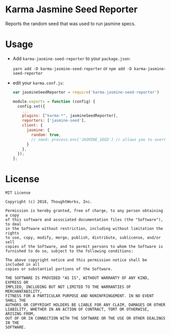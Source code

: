 # Karma Jasmine Seed Reporter

Reports the random seed that was used to run jasmine specs.

# Usage

- Add `karma-jasmine-seed-reporter` to your `package.json`:
  
  `yarn add -D karma-jasmine-seed-reporter` or `npm add -D karma-jasmine-seed-reporter`

- edit your `karma.conf.js`:


    ```javascript
    var jasmineSeedReporter = require('karma-jasmine-seed-reporter')

    module.exports = function (config) {
      config.set({
        ...
        plugins: ["karma-*", jasmineSeedReporter],
        reporters: ['jasmine-seed'],
        client: {
          jasmine: {
            random: true,
            // seed: process.env['JASMINE_SEED'] // allows you to override the seed via an environment variable
          }
        },
      });
    };
    ```

# License

    MIT License

    Copyright (c) 2018, ThoughtWorks, Inc.

    Permission is hereby granted, free of charge, to any person obtaining a copy
    of this software and associated documentation files (the "Software"), to deal
    in the Software without restriction, including without limitation the rights
    to use, copy, modify, merge, publish, distribute, sublicense, and/or sell
    copies of the Software, and to permit persons to whom the Software is
    furnished to do so, subject to the following conditions:

    The above copyright notice and this permission notice shall be included in all
    copies or substantial portions of the Software.

    THE SOFTWARE IS PROVIDED "AS IS", WITHOUT WARRANTY OF ANY KIND, EXPRESS OR
    IMPLIED, INCLUDING BUT NOT LIMITED TO THE WARRANTIES OF MERCHANTABILITY,
    FITNESS FOR A PARTICULAR PURPOSE AND NONINFRINGEMENT. IN NO EVENT SHALL THE
    AUTHORS OR COPYRIGHT HOLDERS BE LIABLE FOR ANY CLAIM, DAMAGES OR OTHER
    LIABILITY, WHETHER IN AN ACTION OF CONTRACT, TORT OR OTHERWISE, ARISING FROM,
    OUT OF OR IN CONNECTION WITH THE SOFTWARE OR THE USE OR OTHER DEALINGS IN THE
    SOFTWARE.
